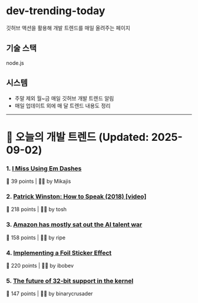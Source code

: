 # dev-trending-today
깃허브 액션을 활용해 개발 트렌드를 매일 올려주는 페이지

## 기술 스택
node.js
## 시스템
- 주말 제외 월~금 매일 깃허브 개발 트렌드 알림
- 매일 업데이트 외에 매 달 트렌드 내용도 정리
---

# 📰 오늘의 개발 트렌드 (Updated: 2025-09-02)

### 1. [I Miss Using Em Dashes](https://bassi.li/articles/i-miss-using-em-dashes)
💬 39 points | 🧑‍💻 by Mikajis

### 2. [Patrick Winston: How to Speak (2018) [video]](https://www.youtube.com/watch?v=Unzc731iCUY)
💬 218 points | 🧑‍💻 by tosh

### 3. [Amazon has mostly sat out the AI talent war](https://www.businessinsider.com/amazon-ai-talent-wars-internal-document-2025-8)
💬 158 points | 🧑‍💻 by ripe

### 4. [Implementing a Foil Sticker Effect](https://www.4rknova.com/blog/2025/08/30/foil-sticker)
💬 220 points | 🧑‍💻 by ibobev

### 5. [The future of 32-bit support in the kernel](https://lwn.net/SubscriberLink/1035727/4837b0d3dccf1cbb/)
💬 147 points | 🧑‍💻 by binarycrusader

